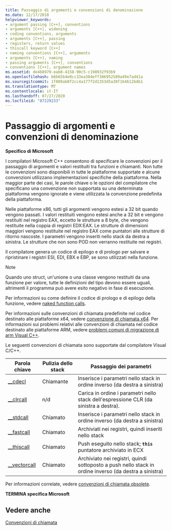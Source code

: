 ```yaml
---
title: Passaggio di argomenti e convenzioni di denominazione
ms.date: 12/17/2018
helpviewer_keywords:
- argument passing [C++], conventions
- arguments [C++], widening
- coding conventions, arguments
- arguments [C++], passing
- registers, return values
- thiscall keyword [C++]
- naming conventions [C++], arguments
- arguments [C++], naming
- passing arguments [C++], conventions
- conventions [C++], argument names
ms.assetid: de468979-eab8-4158-90c5-c198932f93b9
ms.openlocfilehash: b6b65b4e0cc33ea384eff306952589a49e7ad41a
ms.sourcegitcommit: 1f009ab0f2cc4a177f2d1353d5a38f164612bdb1
ms.translationtype: MT
ms.contentlocale: it-IT
ms.lasthandoff: 07/27/2020
ms.locfileid: "87229233"
---
```

# <a name="argument-passing-and-naming-conventions"></a>Passaggio di argomenti e convenzioni di denominazione

**Specifico di Microsoft**

I compilatori Microsoft C++ consentono di specificare le convenzioni per il passaggio di argomenti e valori restituiti tra funzioni e chiamanti. Non tutte le convenzioni sono disponibili in tutte le piattaforme supportate e alcune convenzioni utilizzano implementazioni specifiche della piattaforma. Nella maggior parte dei casi, le parole chiave o le opzioni del compilatore che specificano una convenzione non supportata su una determinata piattaforma vengono ignorate e viene utilizzata la convenzione predefinita della piattaforma.

Nelle piattaforme x86, tutti gli argomenti vengono estesi a 32 bit quando vengono passati. I valori restituiti vengono estesi anche a 32 bit e vengono restituiti nel registro EAX, eccetto le strutture a 8 byte, che vengono restituite nella coppia di registri EDX:EAX. Le strutture di dimensioni maggiori vengono restituite nel registro EAX come puntatori alle strutture di ritorno nascoste. I parametri vengono inseriti nello stack da destra a sinistra. Le strutture che non sono POD non verranno restituite nei registri.

Il compilatore genera un codice di epilogo e di prologo per salvare e ripristinare i registri ESI, EDI, EBX e EBP, se sono utilizzati nella funzione.

> [!NOTE]
> Quando uno struct, un'unione o una classe vengono restituiti da una funzione per valore, tutte le definizioni del tipo devono essere uguali, altrimenti il programma può avere esito negativo in fase di esecuzione.

Per informazioni su come definire il codice di prologo e di epilogo della funzione, vedere [naked function calls](../cpp/naked-function-calls.md).

Per informazioni sulle convenzioni di chiamata predefinite nel codice destinato alle piattaforme x64, vedere [convenzione di chiamata x64](../build/x64-calling-convention.md). Per informazioni sui problemi relativi alle convenzioni di chiamata nel codice destinato alle piattaforme ARM, vedere [problemi comuni di migrazione di arm Visual C++](../build/common-visual-cpp-arm-migration-issues.md).

Le seguenti convenzioni di chiamata sono supportate dal compilatore Visual C/C++.

|Parola chiave|Pulizia dello stack|Passaggio dei parametri|
|-------------|-------------------|-----------------------|
|[__cdecl](../cpp/cdecl.md)|Chiamante|Inserisce i parametri nello stack in ordine inverso (da destra a sinistra)|
|[__clrcall](../cpp/clrcall.md)|n/d|Carica in ordine i parametri nello stack dell'espressione CLR (da sinistra a destra).|
|[__stdcall](../cpp/stdcall.md)|Chiamato|Inserisce i parametri nello stack in ordine inverso (da destra a sinistra)|
|[__fastcall](../cpp/fastcall.md)|Chiamato|Archiviati nei registri, quindi inseriti nello stack|
|[__thiscall](../cpp/thiscall.md)|Chiamato|Push eseguito nello stack; **`this`** puntatore archiviato in ECX|
|[__vectorcall](../cpp/vectorcall.md)|Chiamato|Archiviato nei registri, quindi sottoposto a push nello stack in ordine inverso (da destra a sinistra)|

Per informazioni correlate, vedere [convenzioni di chiamata obsolete](../cpp/obsolete-calling-conventions.md).

**TERMINA specifica Microsoft**

## <a name="see-also"></a>Vedere anche

[Convenzioni di chiamata](../cpp/calling-conventions.md)
